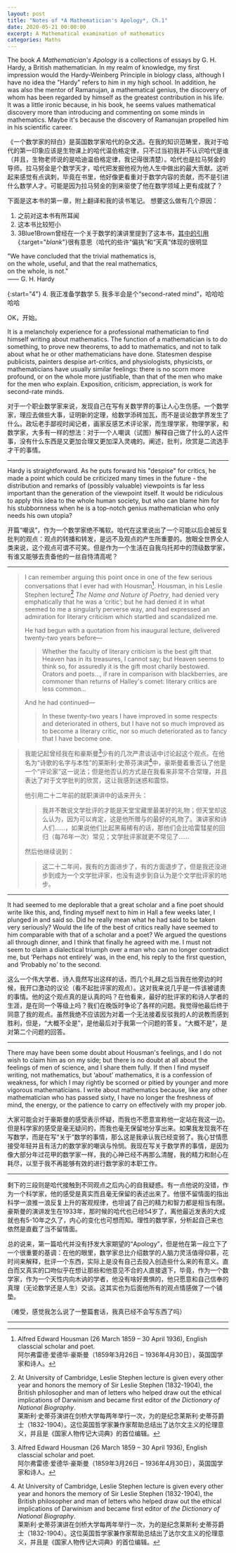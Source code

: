 ```yaml
---
layout: post
title: "Notes of *A Mathematician's Apology*, Ch.1"
date: 2020-05-21 00:00:00
excerpt: A Mathematical examination of mathematics
categories: Maths
---
```

The book *A Mathematician's Apology* is a collections of essays by G. H. Hardy, a British mathematician. In my realm of knowledge, my first impression would the Hardy-Weinberg Principle in biology class, although I have no idea the "Hardy" refers to him in my high school. In addition, he was also the mentor of Ramanujan, a mathematical genius, the discovery of whom has been regarded by himself as the greatest contribution in his life. It was a little ironic because, in his book, he seems values mathematical discovery more than introducing and commenting on some minds in mathematics. Maybe it's because the discovery of Ramanujan propelled him in his scientific career.

《一个数学家的辩白》是英国数学家哈代的杂文选。在我的知识范畴里，我对于哈代的第一印象应该是生物课上的哈代温伯格定律，只不过当初我并不认识哈代是谁（并且，生物老师说的是哈迪温伯格定律，我记得很清楚）。哈代也是拉马努金的导师。拉马努金是个数学天才，哈代把发掘他视为他人生中做出的最大贡献。这听起来感觉有点讽刺，毕竟在书里，他好像更看重对于数学内容的贡献，而不是引进什么数学人才。可能是因为拉马努金的到来驱使了他在数学领域上更有成就了？

下面是这本书的第一章，附上翻译和我的读书笔记。
想要这么做有几个原因：
1. 之前对这本书有所耳闻
2. 这本书比较短小
3. 3Blue1Brown曾经在一个关于数学的演讲里提到了这本书，[其中的引用](https://youtu.be/s_L-fp8gDzY?t=622){:target="_blank_"}很有意思（哈代的些许“偏执”和“天真”体现的很明显

<div class="importantQuote">"We have concluded that the trivial mathematics is,<br> on the whole, useful, and that the real mathematics,<br> on the whole, is not."<br>⸺ G. H. Hardy</div>
<script type="text/javascript">
  $('.importantQuote').click( function() {
    $( this ).fadeOut( "slow" );
    $( this ).replaceWith("<center><iframe style=\"align: center;\" width=\"560\" height=\"315\" src=\"https://www.youtube.com/embed/s_L-fp8gDzY?start=622\" frameborder=\"0\" allow=\"accelerometer; autoplay; encrypted-media; gyroscope; picture-in-picture\" allowfullscreen></iframe></center>");
  });
</script>

{:start="4"}
4. 我正准备学数学
5. 我多半会是个“second-rated mind”，哈哈哈哈哈

OK，开始。

>
It is a melancholy experience for a professional mathematician to find himself writing about mathematics. The function of a mathematician is to do something, to prove new theorems, to add to mathematics, and not to talk about what he or other mathematicians have done. Statesmen despise publicists, painters despise art-critics, and physiologists, physicists, or mathematicians have usually similar feelings: there is no scorn more profound, or on the whole more justifiable, than that of the men who make for the men who explain. Exposition, criticism, appreciation, is work for second-rate minds.

>
对于一个职业数学家来说，发现自己在写有关数学界的事让人心生伤感。一个数学家，理应去做些大事，证明新的定理，给数学添砖加瓦，而不是谈论数学界发生了什么。政坛老手鄙视时闻记者，画家反感艺术评论家，而生理学家，物理学家，和数学家，大多有一样的想法：对于一个人嘲讽（试图）解释自己做了什么的人这件事，没有什么东西是又更加合理又更加深入灵魂的。阐述，批判，欣赏是二流选手才干的事情。

---

Hardy is straightforward. As he puts forward his "despise" for critics, he made a point which could be criticized many times in the future - the distribution and remarks of (possibly valuable) viewpoints is far less important than the generation of the viewpoint itself. It would be ridiculous to apply this idea to the whole human society, but who can blame him for his stubbornness when he is a top-notch genius mathematician who only needs his own utopia?

开篇“嘲讽”，作为一个数学家绝不嘴软。哈代在这里说出了一个可能以后会被反复批判的观点：观点的转播和转发，是远不及观点的产生所重要的。放眼全世界全人类来说，这个观点可谓不可笑。但是作为一个生活在自我乌托邦中的顶级数学家，有谁又能够去责备他的一丝自恃清高呢？

---

>
>I can remember arguing this point once in one of the few serious conversations that I ever had with Housman[^1]. Housman, in his Leslie Stephen lecture[^2] *The Name and Nature of Poetry*, had denied very emphatically that he was a ‘critic’; but he had denied it in what seemed to me a singularly perverse way, and had expressed an admiration for literary criticism which startled and scandalized me.   
>
>He had begun with a quotation from his inaugural lecture, delivered twenty-two years before—   
>> Whether the faculty of literary criticism is the best gift that Heaven has in its treasures, I cannot say; but Heaven seems to think so, for assuredly it is the gift most charily bestowed. Orators and poets…, if rare in comparison with blackberries, are commoner than returns of Halley's comet: literary critics are less common…  
>
>And he had continued—  
>
>> In these twenty-two years I have improved in some respects and deteriorated in others, but I have not so much improved as to become a literary critic, nor so much deteriorated as to fancy that I have become one.

>
>我能记起曾经我在和豪斯曼[^1]少有的几次严肃谈话中讨论起这个观点。在他名为“诗歌的名字与本性”的莱斯利·史蒂芬演讲[^2]中，豪斯曼着重否认了他是一个“评论家”这一说法；但是他否认的方式是在我看来非常不合常理，并且表达了对于文学批判的欣赏，这让我感到迷惑和震惊。
>
>他引用二十二年前的就职演讲中的话来开头：
>> 我并不敢说文学批评的才能是天堂宝藏里最美好的礼物；但天堂却这么认为，因为可以肯定，这是他所赠与的最好的礼物了。演讲家和诗人们……，如果说他们比起黑莓稀有的话，那他们会比哈雷彗星的回归（每76年一次）常见；文学批评家就更不常见了……
>
>然后他继续说到：
>
>> 这二十二年间，我有的方面进步了，有的方面退步了，但是我还没进步到成为一个文学批评家，也没有退步到自认为是个文学批评家的地步。


[^1]: Alfred Edward Housman (26 March 1859 – 30 April 1936), English classcial scholar and poet.  
    阿尔弗雷德·爱德华·豪斯曼（1859年3月26日 – 1936年4月30日），英国国学家和诗人。

[^2]: At University of Cambridge, Leslie Stephen lecture is given every other year and honors the memory of Sir Leslie Stephen (1832-1904), the British philosopher and man of letters who helped draw out the ethical implications of Darwinism and became first editor of *the Dictionary of National Biography*.  
    莱斯利·史蒂芬演讲在剑桥大学每两年举行一次，为的是纪念莱斯利·史蒂芬爵士（1832-1904）。这位英国哲学家兼作家帮助总结出了达尔文主义的伦理意义，并且是《国家人物传记大词典》的首位编辑。  

---

>
It had seemed to me deplorable that a great scholar and a fine poet should write like this, and, finding myself next to him in Hall a few weeks later, I plunged in and said so. Did he really mean what he had said to be taken very seriously? Would the life of the best of critics really have seemed to him comparable with that of a scholar and a poet? We argued the questions all through dinner, and I think that finally he agreed with me. I must not seem to claim a dialectical triumph over a man who can no longer contradict me, but ‘Perhaps not entirely’ was, in the end, his reply to the first question, and ‘Probably no’ to the second.

>
这么一个伟大学者、诗人竟然写出这样的话，而几个礼拜之后当我在他旁边的时候，我开口激动的议论（看不起批评家的观点）。这对我来说几乎是一件该被谴责的事情。他的这个观点真的是认真的吗？在他看来，最好的批评家的和诗人学者的生涯，是在同一个等级上吗？我们在晚饭时争论了各样的问题。我觉得他最后终于同意了我的观点。虽然我绝不应该因为对着一个无法接着反驳我的人的说教而感到胜利，但是，“大概不全是”，是他最后对于我第一个问题的答复。“大概不是”，是对第二个问题的回答。

---

>
There may have been some doubt about Housman's feelings, and I do not wish to claim him as on my side; but there is no doubt at all about the feelings of men of science, and I share them fully. If then I find myself writing, not mathematics, but ‘about’ mathematics, it is a confession of weakness, for which I may rightly be scorned or pitied by younger and more vigorous mathematicians. I write about mathematics because, like any other mathematician who has passed sixty, I have no longer the freshness of mind, the energy, or the patience to carry on effectively with my proper job.

>
大家可能会对于豪斯曼的感受表示怀疑，而我也不愿意宣称他一定站在我这一边。但是科学家的感受是毫无疑问的，而我也毫无保留地分享出来。如果我发现我不在写数学，而是在写“关于”数学的事情，那么这是我承认我已经变弱了。我心甘情愿接受年轻并且有活力的数学家的嘲讽与怜悯。我现在写关于数学界的事情，是因为像大部分年过花甲的数学家一样，我的心神已经不再那么清醒，我的精力和耐心在耗尽，以至于我不再能够有效的进行数学家的本职工作。

---

剩下的三段则是哈代接触到不同观点之后内心的自我疑惑。有一点他说的没错，作为一个科学家，他的感受是真实而且毫无保留的表述出来了。他很不留情面的指出科学一浪推一浪反复上升的客观规律，也坦诚了自己的精力和智力都是相当有限。豪斯曼的演讲发生在1933年，那时候的哈代也已经54岁了，离他最近发表的大成就也有5-10年之久了，内心的变化也可想而知。理性的数学家，分析起自己来也依然是直截了当不留情面。

总的说来，第一篇哈代并没有抒发大家期望的“Apology”，但是他在第一段立下了一个很重要的基调：在他的眼里，数学家总比介绍数学的人脑力灵活值得仰慕，花时间来解释，批评一个东西，实际上是没有自己去投入创造些什么来的有意义。直白而又真实的口吻似乎在想让那些和他意见不合的人直接退下，毕竟，作为一个数学家，作为一个天性内向木讷的学者，他没有啥好畏惧的，他只愿意和自己信奉的真理（无论数学还是人生）交谈。这其实也为后面他所有的观点情感做了一个铺垫。

（难受，感觉我怎么说了一整篇套话，我真已经不会写东西了吗）

---
